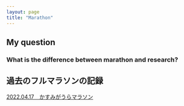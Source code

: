 ```yaml
---
layout: page
title: "Marathon"
---
```



## My question
### What is the difference between marathon and research?


## 過去のフルマラソンの記録
[2022.04.17　かすみがうらマラソン](https://qriovider.github.io/hobbies/marathon/2022-04-17.md)
